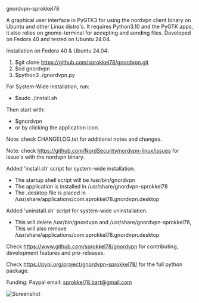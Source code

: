 gnordvpn-sprokkel78

A graphical user interface in PyGTK3 for using the nordvpn client binary on Ubuntu and other Linux distro's. 
It requires Python3.10 and the PyGTK apps, it also relies on gnome-terminal for accepting
and sending files. Developed on Fedora 40 and tested on Ubuntu 24.04. 

Installation on Fedora 40 & Ubuntu 24.04:

1. $git clone https://github.com/sprokkel78/gnordvpn.git
2. $cd gnordvpn
3. $python3 ./gnordvpn.py

For System-Wide Installation, run:
- $sudo ./install.sh

Then start with:
- $gnordvpn
- or by clicking the application icon.

Note: check CHANGELOG.txt for additional notes and changes.

Note: check https://github.com/NordSecurity/nordvpn-linux/issues for issue's with the nordvpn binary.

Added 'install.sh' script for system-wide installation.
- The startup shell script will be /usr/bin/gnordvpn
- The application is installed in /usr/share/gnordvpn-sprokkel78
- The .desktop file is placed in /usr/share/applications/com.sprokkel78.gnordvpn.desktop

Added 'uninstall.sh' script for system-wide uninstallation.
- This will delete /usr/bin/gnordvpn and /usr/share/gnordvpn-sprokkel78,
  This will also remove /usr/share/applications/com.sprokkel78.gnordvpn.desktop
  
Check https://www.github.com/sprokkel78/gnordvpn for contributing, development features and pre-releases.

Check https://pypi.org/project/gnordvpn-sprokkel78/ for the full python package.

Funding: Paypal email: sprokkel78.bart@gmail.com

![Screenshot](https://github.com/sprokkel78/gnordvpn/blob/develop/screenshots/gnordvpn-5.png)